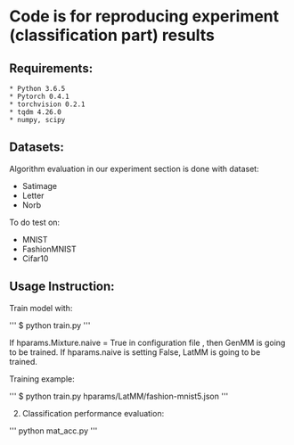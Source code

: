 Code is for reproducing experiment (classification part) results
===============================================================

## Requirements:
    * Python 3.6.5
    * Pytorch 0.4.1
    * torchvision 0.2.1
    * tqdm 4.26.0
    * numpy, scipy

## Datasets:
Algorithm evaluation in our experiment section is done with dataset:
   
* Satimage
* Letter
* Norb
    
To do test on:
   
* MNIST
* FashionMNIST
* Cifar10

## Usage Instruction:

Train model with:

'''
$ python train.py <hparams> 
'''
 
If hparams.Mixture.naive = True in configuration file <hparams>, then GenMM is going to be trained. If hparams.naive is setting False, LatMM is going to be trained.
    
Training example:

'''
$ python train.py hparams/LatMM/fashion-mnist5.json
'''

2. Classification performance evaluation:

'''
python mat_acc.py <hparams>
'''
